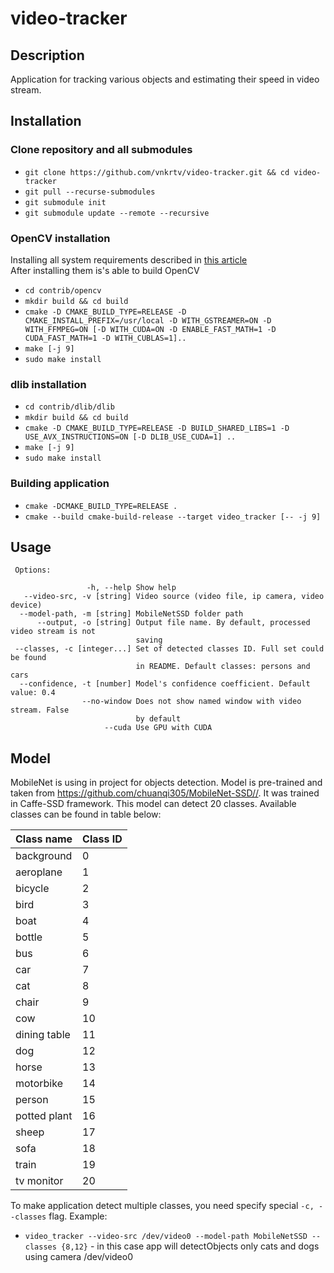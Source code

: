 # video-tracker

## Description

Application for tracking various objects and estimating their speed in video stream. 

## Installation

### Clone repository and all submodules
- ```git clone https://github.com/vnkrtv/video-tracker.git && cd video-tracker```
- ```git pull --recurse-submodules```
- ```git submodule init```
- ```git submodule update --remote --recursive```

### OpenCV installation

Installing all system requirements described in [this article](https://funvision.blogspot.com/2019/12/opencv-web-camera-and-video-streams-in.html)  
After installing them is's able to build OpenCV

- ```cd contrib/opencv```
- ```mkdir build && cd build```
- ```cmake -D CMAKE_BUILD_TYPE=RELEASE -D CMAKE_INSTALL_PREFIX=/usr/local -D WITH_GSTREAMER=ON -D WITH_FFMPEG=ON [-D WITH_CUDA=ON -D ENABLE_FAST_MATH=1 -D CUDA_FAST_MATH=1 -D WITH_CUBLAS=1]..```
- ```make [-j 9]```
- ```sudo make install```

### dlib installation
- ```cd contrib/dlib/dlib```
- ```mkdir build && cd build```
- ```cmake -D CMAKE_BUILD_TYPE=RELEASE -D BUILD_SHARED_LIBS=1 -D USE_AVX_INSTRUCTIONS=ON [-D DLIB_USE_CUDA=1] ..```
- ```make [-j 9]```
- ```sudo make install```

### Building application

- ```cmake -DCMAKE_BUILD_TYPE=RELEASE .```
- ```cmake --build cmake-build-release --target video_tracker [-- -j 9]```

## Usage
```
 Options: 

                 -h, --help Show help  
   --video-src, -v [string] Video source (video file, ip camera, video device)  
  --model-path, -m [string] MobileNetSSD folder path  
      --output, -o [string] Output file name. By default, processed video stream is not 
                            saving  
 --classes, -c [integer...] Set of detected classes ID. Full set could be found 
                            in README. Default classes: persons and cars  
  --confidence, -t [number] Model's confidence coefficient. Default value: 0.4  
                --no-window Does not show named window with video stream. False 
                            by default  
                     --cuda Use GPU with CUDA  
```
## Model

MobileNet is using in project for objects detection. Model is pre-trained and taken from https://github.com/chuanqi305/MobileNet-SSD//. It was trained in Caffe-SSD framework. This model can detect 20 classes.
Available classes can be found in table below: 

| Class name   | Class ID  |
|--------------|----|
| background   | 0  |
| aeroplane    | 1  |
| bicycle      | 2  |
| bird         | 3  |
| boat         | 4  |
| bottle       | 5  |
| bus          | 6  |
| car          | 7  |
| cat          | 8  |
| chair        | 9  |
| cow          | 10 |
| dining table | 11 |
| dog          | 12 |
| horse        | 13 |
| motorbike    | 14 |
| person       | 15 |
| potted plant | 16 |
| sheep        | 17 |
| sofa         | 18 |
| train        | 19 |
| tv monitor   | 20 |

To make application detect multiple classes, you need specify special ```-c, --classes``` flag. Example:
- ```video_tracker --video-src /dev/video0 --model-path MobileNetSSD --classes {8,12}``` - in this case app will detectObjects only cats and dogs using camera /dev/video0